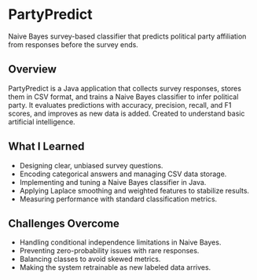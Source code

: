 # PartyPredict

Naive Bayes survey-based classifier that predicts political party affiliation from responses before the survey ends.

## Overview
PartyPredict is a Java application that collects survey responses, stores them in CSV format, and trains a Naive Bayes classifier to infer political party. It evaluates predictions with accuracy, precision, recall, and F1 scores, and improves as new data is added. Created to understand basic artificial intelligence.

## What I Learned
- Designing clear, unbiased survey questions.  
- Encoding categorical answers and managing CSV data storage.  
- Implementing and tuning a Naive Bayes classifier in Java.  
- Applying Laplace smoothing and weighted features to stabilize results.  
- Measuring performance with standard classification metrics.  

## Challenges Overcome
- Handling conditional independence limitations in Naive Bayes.  
- Preventing zero-probability issues with rare responses.  
- Balancing classes to avoid skewed metrics.  
- Making the system retrainable as new labeled data arrives.  
